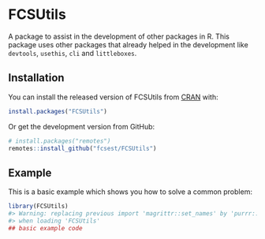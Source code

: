 
<!-- README.md is generated from README.Rmd. Please edit that file -->

# FCSUtils

<!-- badges: start -->

<!-- badges: end -->

A package to assist in the development of other packages in R. This
package uses other packages that already helped in the development like
`devtools`, `usethis`, `cli` and `littleboxes`.

## Installation

You can install the released version of FCSUtils from
[CRAN](https://CRAN.R-project.org) with:

``` r
install.packages("FCSUtils")
```

Or get the development version from GitHub:

``` r
# install.packages("remotes")
remotes::install_github("fcsest/FCSUtils")
```

## Example

This is a basic example which shows you how to solve a common problem:

``` r
library(FCSUtils)
#> Warning: replacing previous import 'magrittr::set_names' by 'purrr::set_names'
#> when loading 'FCSUtils'
## basic example code
```
